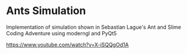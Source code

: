 # Ants Simulation

Implementation of simulation shown in Sebastian Lague's Ant and Slime Coding Adventure using moderngl and PyQt5

https://www.youtube.com/watch?v=X-iSQQgOd1A